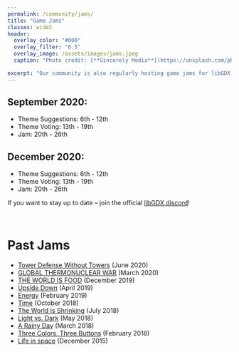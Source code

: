 ```yaml
---
permalink: /community/jams/
title: "Game Jams"
classes: wide2
header:
  overlay_color: "#000"
  overlay_filter: "0.5"
  overlay_image: /assets/images/jams.jpeg
  caption: "Photo credit: [**Sincerely Media**](https://unsplash.com/photos/v0msYhZq2RU)"

excerpt: "Our community is also regularly hosting game jams for libGDX. Here is a list of our past and upcoming jams:"
---
```

## **September 2020:**
* Theme Suggestions: 6th - 12th
* Theme Voting: 13th - 19th
* Jam: 20th - 26th

## **December 2020:**
* Theme Suggestions: 6th - 12th
* Theme Voting: 13th - 19th
* Jam: 20th - 26th

If you want to stay up to date – join the official [libGDX discord](https://discord.gg/6pgDK9F)!

<br/>

# Past Jams

* [Tower Defense Without Towers](https://itch.io/jam/libgdx-jam-june-2020) (June 2020)
* [GLOBAL THERMONUCLEAR WAR](https://itch.io/jam/libgdx-jam-march-2020) (March 2020)
* [THE WORLD IS FOOD](https://itch.io/jam/libgdx-jam-december-2019) (December 2019)
* [Upside Down](https://libgdxjam.com/entries.php?jid=7) (April 2019)
* [Energy](https://libgdxjam.com/entries.php?jid=6) (February 2019)
* [Time](https://libgdxjam.com/entries.php?jid=5) (October 2018)
* [The World Is Shrinking](https://libgdxjam.com/entries.php?jid=4) (July 2018)
* [Light vs. Dark](https://libgdxjam.com/entries.php?jid=3) (May 2018)
* [A Rainy Day](https://libgdxjam.com/entries.php?jid=2) (March 2018)
* [Three Colors, Three Buttons](https://libgdxjam.com/entries.php?jid=1) (February 2018)
* [Life in space](https://itch.io/jam/libgdxjam) (December 2015)
